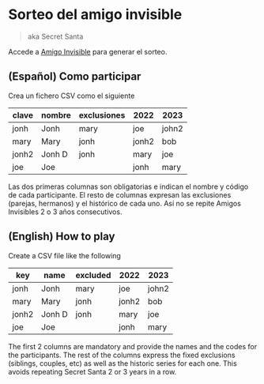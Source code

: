 # Sorteo del amigo invisible

> aka Secret Santa

Accede a [Amigo Invisible](https://pasculorente.github.io/amigo-invisible/) para generar el sorteo.

## (Español) Como participar

Crea un fichero CSV como el siguiente

| clave | nombre | exclusiones | 2022  | 2023  |
| ----- | ------ | ----------- | ----- | ----- |
| jonh  | Jonh   | mary        | joe   | john2 |
| mary  | Mary   | jonh        | jonh2 | bob   |
| jonh2 | Jonh D | jonh        | mary  | joe   |
| joe   | Joe    |             | jonh  | mary  |

Las dos primeras columnas son obligatorias e indican el nombre y código de cada participante.
El resto de columnas expresan las exclusiones (parejas, hermanos) y el histórico de cada uno.
Así no se repite Amigos Invisibles 2 o 3 años consecutivos.

## (English) How to play

Create a CSV file like the following

| key   | name   | excluded | 2022  | 2023  |
| ----- | ------ | -------- | ----- | ----- |
| jonh  | Jonh   | mary     | joe   | john2 |
| mary  | Mary   | jonh     | jonh2 | bob   |
| jonh2 | Jonh D | jonh     | mary  | joe   |
| joe   | Joe    |          | jonh  | mary  |

The first 2 columns are mandatory and provide the names and the codes for the participants.
The rest of the columns express the fixed exclusions (siblings, couples, etc) as well as the
historic series for each one. This avoids repeating Secret Santa 2 or 3 years in a row.
